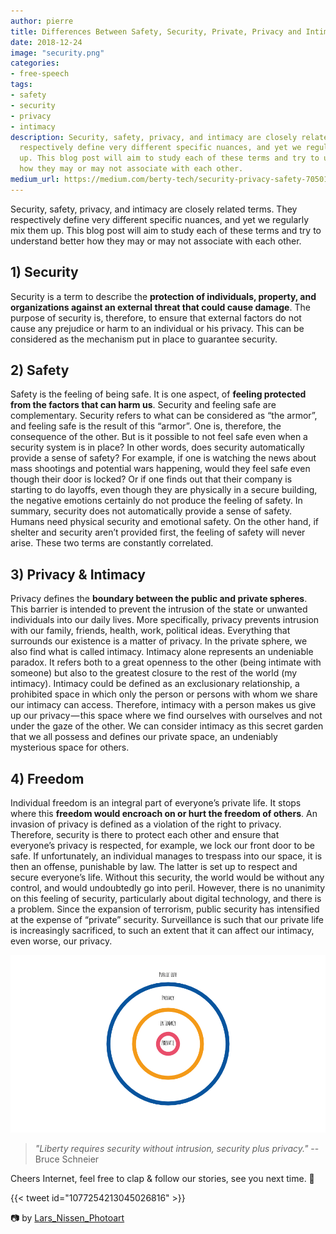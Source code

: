 ```yaml
---
author: pierre
title: Differences Between Safety, Security, Private, Privacy and Intimacy
date: 2018-12-24
image: "security.png"
categories:
- free-speech
tags:
- safety
- security
- privacy
- intimacy
description: Security, safety, privacy, and intimacy are closely related terms. They
  respectively define very different specific nuances, and yet we regularly mix them
  up. This blog post will aim to study each of these terms and try to understand better
  how they may or may not associate with each other.
medium_url: https://medium.com/berty-tech/security-privacy-safety-7050168d5453-d29fd57f5b20
---
```


Security, safety, privacy, and intimacy are closely related terms. They respectively define very different specific nuances, and yet we regularly mix them up. This blog post will aim to study each of these terms and try to understand better how they may or may not associate with each other.

## 1) Security
Security is a term to describe the **protection of individuals, property, and organizations against an external threat that could cause damage**. The purpose of security is, therefore, to ensure that external factors do not cause any prejudice or harm to an individual or his privacy. This can be considered as the mechanism put in place to guarantee security.

## 2) Safety
Safety is the feeling of being safe. It is one aspect, of **feeling protected from the factors that can harm us**. Security and feeling safe are complementary. Security refers to what can be considered as “the armor”, and feeling safe is the result of this “armor”. One is, therefore, the consequence of the other. But is it possible to not feel safe even when a security system is in place? In other words, does security automatically provide a sense of safety? For example, if one is watching the news about mass shootings and potential wars happening, would they feel safe even though their door is locked?
Or if one finds out that their company is starting to do layoffs, even though they are physically in a secure building, the negative emotions certainly do not produce the feeling of safety.
In summary, security does not automatically provide a sense of safety. Humans need physical security and emotional safety. On the other hand, if shelter and security aren’t provided first, the feeling of safety will never arise. These two terms are constantly correlated.

## 3) Privacy & Intimacy
Privacy defines the **boundary between the public and private spheres**. This barrier is intended to prevent the intrusion of the state or unwanted individuals into our daily lives. More specifically, privacy prevents intrusion with our family, friends, health, work, political ideas. Everything that surrounds our existence is a matter of privacy.
In the private sphere, we also find what is called intimacy. Intimacy alone represents an undeniable paradox. It refers both to a great openness to the other (being intimate with someone) but also to the greatest closure to the rest of the world (my intimacy).
Intimacy could be defined as an exclusionary relationship, a prohibited space in which only the person or persons with whom we share our intimacy can access. Therefore, intimacy with a person makes us give up our privacy — this space where we find ourselves with ourselves and not under the gaze of the other. We can consider intimacy as this secret garden that we all possess and defines our private space, an undeniably mysterious space for others.

## 4) Freedom
Individual freedom is an integral part of everyone’s private life. It stops where this **freedom would encroach on or hurt the freedom of others**. An invasion of privacy is defined as a violation of the right to privacy. Therefore, security is there to protect each other and ensure that everyone’s privacy is respected, for example, we lock our front door to be safe. If unfortunately, an individual manages to trespass into our space, it is then an offense, punishable by law. The latter is set up to respect and secure everyone’s life.
Without this security, the world would be without any control, and would undoubtedly go into peril. However, there is no unanimity on this feeling of security, particularly about digital technology, and there is a problem. Since the expansion of terrorism, public security has intensified at the expense of “private” security. Surveillance is such that our private life is increasingly sacrificed, to such an extent that it can affect our intimacy, even worse, our privacy.

![](privacy-security-safety-2.png)

> _"Liberty requires security without intrusion, security plus privacy."_ --  Bruce Schneier

Cheers Internet, feel free to clap & follow our stories, see you next time. 🤫

{{< tweet id="1077254213045026816" >}}

&#x1F4F7; by [Lars_Nissen_Photoart](https://pixabay.com/fr/amour-rage-deuil-haine-%C3%A9vasion-2055960/)
